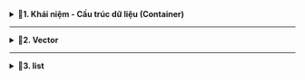 <details>
<summary><b>📖1. Khái niệm - Cấu trúc dữ liệu (Container)</b></summary>

### 1.1. Khái niệm
-	**Standard Template Library (STL)** là một tập hợp các thư viện thiết kế để hỗ trợ lập trình tổng quát (generic programming). 
-	STL C++ cung cấp một tập hợp các **template classes** và **functions** để thực hiện nhiều loại **cấu trúc dữ liệu** và các **thuật toán** phổ biến. 
-	STL đã trở thành một phần quan trọng của ngôn ngữ C++ và làm cho việc lập trình trở nên mạnh mẽ, linh hoạt và hiệu quả.
-	Một số thành phần chính của STL:<br>
&nbsp;+ Containers (Cấu trúc dữ liệu).<br>
&nbsp;+ Iterators (Bộ lặp).<br>
&nbsp;+ Algorithms (Thuật toán).<br>
&nbsp;+ Functors & Lambda.<br>
### 1.2. Cấu trúc dữ liệu - Container
-	**Một container** là **một cấu trúc dữ liệu** chứa nhiều phần tử theo một cách cụ thể. 
-	STL cung cấp một số container tiêu biểu giúp lưu trữ và quản lý dữ liệu như:<br>
&nbsp;+ vector.<br>
&nbsp;+ list.<br>
&nbsp;+ map.<br>
&nbsp;+ array.<br>
&nbsp;+ stack.<br>
&nbsp;+ queue.<br>
&nbsp;+ deque.<br>
</details>
 
------------------------------------------------------------------------------------------------------------------------------------------------
<details>
<summary><b>📖2. Vector</b></summary>

-	**std::vector** là một **mảng động (dynamic array)** trong C++. Nó tự động quản lý bộ nhớ, có thể tăng kích thước khi thêm phần tử mới, và cho phép truy cập ngẫu nhiên như mảng thông thường.
-	Cú pháp khai báo:<br>
&nbsp;+ Cách 1: Dựa vào kiểu dữ liệu truyền vào để xác định kiểu tổng quát bên trong.<br>
&nbsp;+ Cách 2: vector<data_type> name;  // vector rỗng.<br>
&nbsp;+ Cách 3: vector<data_type> name(size);  // size là số lượng phần tử khởi tạo và giá trị khởi tạo mặc định là 0.<br>
&nbsp;+ Cách 4: vector<data_type> name(size, value);  // value: giá trị khởi tạo cho các phần tử.<br>
&nbsp;+ Cách 5: vector<data_type> name = {1, 2, 3, 4, 5}; //chỉ định chi tiết từng phần tử.<br>
-	Ví dụ:
```cpp
#include <iostream>
#include <vector>
using namespace std;
// vector là 1 class template
int main()
{
    /*
    Các cách khai báo
    Cách 1: Dựa vào kiểu dữ liệu truyền vào để xác định kiểu tổng quát bên trong
    Cách 2: vector<data_type> name;  // vector rỗng
    Cách 3: vector<data_type> name(size);  // size là số lượng phần tử khởi tạo và giá trị khởi tạo mặc định là 0
    Cách 4: vector<data_type> name(size, value);  // value: giá trị khởi tạo cho các phần tử
    Cách 5: vector<data_type> name = {1, 2, 3, 4, 5}; //chỉ định chi tiết từng phần tử
    */
   
    // Cách 3
    vector<int> v1(10);
    for (int i = 0; i < 10; i++)
    {
        cout << v1[i] << " ";
    }
    cout << endl;
    // Cách 4
    vector<int> v2(10, 2);
    for (int i = 0; i < 10; i++)
    {
        cout << v2[i] << " ";
    }
    cout << endl;
    // Cách 5
    vector<int> v3 = {1, 2, 3, 4, 5};
    for (int i = 0; i < 5; i++)
    {
        cout << v3[i] << " ";
    }
    cout << endl;
    return 0;
}
```
-	Một số method (hàm) của vector

|Hàm - Method|Chức năng|
|:------------------------:|:------------------------:|
|**at()**|Truy cập để đọc hoặc thay đổi giá trị phần tử của vector.|
|**size()**|Trả về kích thước của vector.|
|**resize()**|Thay đổi kích thước của vector.|
|**begin()**|Trả về một **iterator** trỏ đến địa chỉ phần tử **đầu tiên** của vector.|
|**end()**|Trả về một iterator trỏ đến địa chỉ **sau phần tử cuối cùng** của vector.|  
-	**iterator**: <br>

&nbsp;+ Hoạt động như 1 con trỏ **(Không phải con trỏ)** . Nó thao tác với địa chỉ và khi truy xuất giá trị cũng có dấu (*).<br>
&nbsp;+ Là 1 class lồng trong class vector 
-	Một số method liên quan đến thêm/xóa phần tử của vector:

 
|Hàm - Method|Chức năng|
|:------------------------:|:------------------------:|
|**push_back()**|Thêm phần tử vào vị trí cuối của vector.|
|**pop_back()**|Xóa phần tử ở vị trí cuối của vector.|
|**insert()**|Thêm phần tử vào vị trí bất kỳ.|
|**erase()**|Xóa phần tử ở vị trí bất kỳ hoặc xóa các phần tử trong phạm vi được chỉ định.|
|**clear()**|Xóa toàn bộ phần tử của vector.|   
- Ví dụ:
```cpp
#include <iostream>
#include <vector>
using namespace std;

// vector là 1 class template

int main()
{
    /*
    Các cách khai báo
    Cách 1: Dựa vào kiểu dữ liệu truyền vào để xác định kiểu tổng quát bên trong
    Cách 2: vector<data_type> name;  // vector rỗng
    Cách 3: vector<data_type> name(size);  // size là số lượng phần tử khởi tạo và giá trị khởi tạo mặc định là 0
    Cách 4: vector<data_type> name(size, value);  // value: giá trị khởi tạo cho các phần tử
    Cách 5: vector<data_type> name = {1, 2, 3, 4, 5}; //chỉ định chi tiết từng phần tử
    */
   
    // Cách 3
    vector<int> v1(10);

    for (int i = 0; i < 10; i++)
    {
        cout << v1[i] << " ";
    }
    cout << endl;

    // Cách 4
    vector<int> v2(10, 2);

    for (int i = 0; i < 10; i++)
    {
        cout << v2[i] << " ";
    }
    cout << endl;

    // Cách 5
    vector<int> v3 = {1, 2, 3, 4, 5};

    /*
        Giả sử vị trí các phần tử:
        1: 0x10 - 0x13
        2: 0x14 - 0x17
        .....
        5: 0x20 - 0x23

        hàm begin() -> trả về địa chỉ phần tử thứ 1: 0x10
        hàm end() -> trả về địa chỉ sau phần tử cuối: 0x24
    */

    v3.at(1) = 21;    //Thay đổi giá trị thứ 1

    v3.resize(10); // Thay đổi kích thước của vector và khởi tạo mặc định là 0

    /*
    Cách truy xuất dữ liệu từ mảng
    + Cách 1: Sử dụng hàm for
    + Cách 2: for cải tiến (range-based for loop)  //chỉ trong C++
    + Cách 3: Sử dụng iterator
    */

    //Cách 1: Sử dụng hàm for: chỉ định vị trí đầu và vị trí kết thúc
    for (int i = 0; i < v3.size(); i++)     // v3.size(): Trả về kích thước của vector.
    {
        cout << v3.at(i) << " ";    //v3.at(i): Đọc hoặc thay đổi giá trị thứ i
    }
    cout << endl;

    //Cách 2: for cải tiến (range-based for loop): khai báo 1 biến item để duyệt qua mọi phần tử
    for(const int item : v3)     
    {
        cout << item << " ";
    }
    cout << endl;

    // Thêm phần tử
    v3.push_back(100);
    v3.push_back(99);
    v3.insert(v3.begin()+1, 50); //v3.insert(địa chỉ vị trí cần thêm, value)

    //Xóa phần tử
    v3.pop_back();  // Xóa phần tử cuối
    v3.erase(v3.begin()); //v3.insert(địa chỉ vị trí cần xóa)
    v3.erase(v3.begin(), v3.begin()+3);  // Xóa 1 phạm vi

    //Cách 3: Sử dụng iterator thao tác với địa chỉ
    /*
        iterator: Hoạt động như 1 con trỏ (Không phải con trỏ). Nó thao tác với địa chỉ và khi truy xuất giá trị cũng có dấu (*).<br>
        iterator: Là 1 class lồng trong class vector
    */
   vector<int>::iterator it; // truy xuất class iterator trong class vector - it là đối tượng của iterator
   
   for(it = v3.begin(); it != v3.end(); it++)
   {
        cout << *it << " ";   // Giải tham chiếu để đọc giá trị
   }
   return 0;
}
```
</details>
 
------------------------------------------------------------------------------------------------------------------------------------------------
<details>
<summary><b>📖3. list</b></summary>
 
- **List** là một container trong STL của C++, triển khai dưới dạng **danh sách liên kết hai chiều**.
- Một số đặc điểm quan trọng của list:
&nbsp;+ **Truy cập tuần tự:** Truy cập các phần tử của list chỉ có thể thực hiện tuần tự, không hỗ trợ truy cập ngẫu nhiên.
&nbsp;+ **Hiệu suất chèn và xóa:** Chèn và xóa ở bất kỳ vị trí nào trong danh sách có hiệu suất tốt hơn so với vector. Điều này đặc biệt đúng khi thêm/xóa ở giữa danh sách.

<p align = "center">
 
![image](https://github.com/user-attachments/assets/d08c5481-f1f7-4cec-b4d5-987e09401f42)

- **Single Linked List:** duyệt 1 chiều (từ node đầu → node cuối)
- **Doubly Linked List:** <br>
&nbsp;+ Duyệt xuôi: từ node đầu → node cuối: con trỏ next.<br>
&nbsp;+ Duyệt ngược: từ node cuối → node đầu: con trỏ prev.<br>
- Một số method của list
<p align = "center"> 
 
|Hàm - Method|Chức năng|
|:------------------------:|:------------------------:|
|**push_back()**|Thêm node cuối list.|
|**push_front()**|Thêm node đầu list.|.|
|**insert()**|Thêm node vào vị trí bất kỳ.|
|**pop_back()**|Xóa node ở vị trí cuối list.|
|**pop_front()**|Xóa node ở vị trí đầu list.|
|**erase()**|Xóa node bất kỳ của list.|
|**size()**|Trả về kích thước của list.|
|**begin()**|Trả về địa chỉ node đầu tiên.|
|**end()**|Trả về địa chỉ sau node cuối cùng.|    
- Ví dụ:
```cpp
#include <iostream>
#include <list>
using namespace std;

// list là 1 class template

int main()
{   
    /*
    //Khi ta khai báo như này chương trình sẽ tự động 
    tạo ra các node liên kết 2 chiều lưu các dữ liệu
    */
    list<int> list1 = {10, 20, 30, 40, 50};  
    
    list<int> list2; // Khai báo liên kết rỗng

    list2.push_back(1); // Thêm node cuối list
    list2.push_back(2); // Thêm node cuối list
    list1.push_back(2); // Thêm node cuối list

    /*
         list1.insert(list1.begin() + 1, 200);  // wrong
         vì địa chỉ các node độc lập không liên kề nhau 
         => sử dụng cách duyệt từng đối tượng
    */
    list1.insert(list1.begin(), 100);     // thêm vị trí đầu giá trị 100
    
    list<int>::iterator it;
    int index = 0;

    for (it = list1.begin(); it != list1.end(); it++)  
    {
        if (index == 1)   // Thêm vào node thứ 2
        {
            list1.insert(it, 200);
        }

        if (index == 5)   // Xóa node thứ 6
        {
            list1.erase(it);
        }

        index ++;
    }
    cout << endl;
    
    
    
    // Đọc dữ liệu từng node
    /*
        list cũng có iterator nhưng sẽ khác với 
        iterator của container khác

    */     
   
    // Duyệt xuôi 
    

    for (it = list1.begin(); it != list1.end(); it++)  //địa chỉ các node độc lập không liên kề nhau
    {
        cout << *it << " ";
    }
    cout << endl;

    // Duyệt ngược (Cách 1)
    list<int>::reverse_iterator rit;   // khai báo một iterator để duyệt ngược danh sách

    for (rit = list1.rbegin(); rit != list1.rend(); rit++)  //// địa chỉ các node độc lập không liên kề nhau
    {
        cout << *rit << " ";
    }
    cout << endl;

    // Duyệt ngược (Cách 2)
    it = list1.end();

    while(it != list1.begin())
    {
        --it;
        cout << *it << " ";
    }

    return 0;
}
```
- **Phân biệt Vector và List**

|vector|List|
|:------------------------|:------------------------|
|- Truy cập ngẫu nhiên đến các phần tử.<br> - Thực hiện nhiều thao tác chèn/xóa ở cuối danh sách.<br> - Dung lượng có thể biết trước hoặc thay đổi ít.|- Thực hiện nhiều thao tác chèn/xóa ở bất kỳ vị trí nào trong danh sách.<br> - Cần thực hiện nhiều thao tác chèn/xóa mà không làm ảnh hưởng đến các iterators hiện có.<br> - Dung lượng không quan trọng hoặc thay đổi thường xuyên.|  
